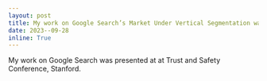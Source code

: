 ```yaml
---
layout: post
title: My work on Google Search’s Market Under Vertical Segmentation was presented      
date: 2023--09-28
inline: True
---
```


My work on Google Search was presented at <a href="https://conferences.law.stanford.edu/tsrc/"></a> at Trust and Safety Conference, Stanford.